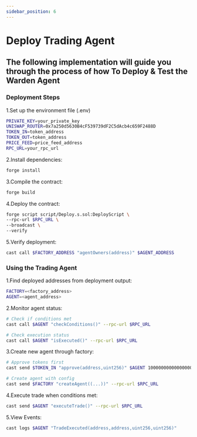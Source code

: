 ```yaml
---
sidebar_position: 6
---
```


# Deploy Trading Agent

## The following implementation will guide you through the process of how To Deploy & Test the Warden Agent

### Deployment Steps

1.Set up the environment file (.env)

```bash
PRIVATE_KEY=your_private_key
UNISWAP_ROUTER=0x7a250d5630B4cF539739dF2C5dAcb4c659F2488D
TOKEN_IN=token_address
TOKEN_OUT=token_address
PRICE_FEED=price_feed_address
RPC_URL=your_rpc_url
```

2.Install dependencies:

```bash
forge install
```

3.Compile the contract:

```bash
forge build
```

4.Deploy the contract:

```bash
forge script script/Deploy.s.sol:DeployScript \
--rpc-url $RPC_URL \
--broadcast \
--verify
```

5.Verify deployment:

```bash
cast call $FACTORY_ADDRESS "agentOwners(address)" $AGENT_ADDRESS
```

### Using the Trading Agent

1.Find deployed addresses from deployment output:

```bash
FACTORY=<factory_address>
AGENT=<agent_address>
```

2.Monitor agent status:

```bash
# Check if conditions met
cast call $AGENT "checkConditions()" --rpc-url $RPC_URL

# Check execution status
cast call $AGENT "isExecuted()" --rpc-url $RPC_URL
```

3.Create new agent through factory:

```bash
# Approve tokens first
cast send $TOKEN_IN "approve(address,uint256)" $AGENT 1000000000000000000

# Create agent with config
cast send $FACTORY "createAgent((...))" --rpc-url $RPC_URL
```

4.Execute trade when conditions met:

```bash
cast send $AGENT "executeTrade()" --rpc-url $RPC_URL
```

5.View Events:

```bash
cast logs $AGENT "TradeExecuted(address,address,uint256,uint256)"
```
